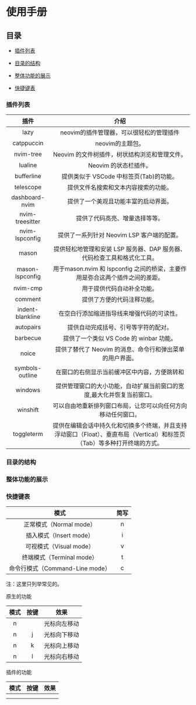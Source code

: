 # 使用手册

## 目录

- [插件列表](#插件列表)

- [目录的结构](#目录的结构)

- [整体功能的展示](#整体功能的展示)

- [快捷键表](#快捷键表)

### 插件列表

| 插件               | 介绍                                                                    |
|:----------------:|:---------------------------------------------------------------------:|
| lazy             | neovim的插件管理器，可以很轻松的管理插件                                               |
| catppuccin       | neovim的主题包。                                                           |
| nvim-tree        | Neovim 的文件树插件，树状结构浏览和管理文件。                                            |
| lualine          | Neovim 的状态栏插件。                                                        |
| bufferline       | 提供类似于 VSCode 中标签页(Tab)的功能。                                            |
| telescope        | 提供文件名搜索和文本内容搜索的功能。                                                    |
| dashboard-nvim   | 提供了一个美观且功能丰富的启动界面。                                                    |
| nvim-treesitter  | 提供了代码高亮、增量选择等等。                                                       |
| nvim-lspconfig   | 提供了一系列针对 Neovim LSP 客户端的配置。                                           |
| mason            | 提供轻松地管理和安装 LSP 服务器、DAP 服务器、代码检查工具和格式化工具。                              |
| mason-lspconfig  | 用于mason.nvim 和 lspconfig 之间的桥梁，主要作用是弥合这两个插件之间的差距。                     |
| nvim-cmp         | 用于提供代码自动补全功能。                                                         |
| comment          | 提供了方便的代码注释功能。                                                         |
| indent-blankline | 在空白行添加缩进指导线来增强代码的可读性。                                                 |
| autopairs        | 提供自动完成括号、引号等字符的配对。                                                    |
| barbecue         | 提供了一个类似 VS Code 的 winbar 功能。                                          |
| noice            | 提供了替代了 Neovim 的消息、命令行和弹出菜单的用户界面。                                      |
| symbols-outline  | 在窗口的右侧显示当前缓冲区中内容，方便跳转和                                                |
| windows          | 提供管理窗口的大小功能，自动扩展当前窗口的宽度,最大化并恢复当前窗口。                                   |
| winshift         | 可以自由地重新排列窗口布局，让您可以向任何方向移动任何窗口。                                        |
| toggleterm       | 提供在编辑会话中持久化和切换多个终端，并且支持浮动窗口（Float）、垂直布局（Vertical）和标签页（Tab）等多种打开终端的方式。 |

### 目录的结构

### 整体功能的展示

### 快捷键表

| 模式                       | 简写  |
|:------------------------:|:---:|
| 正常模式（Normal mode）        | n   |
| 插入模式（Insert mode）        | i   |
| 可视模式（Visual mode）        | v   |
| 终端模式（Terminal mode）      | t   |
| 命令行模式（Command-Line mode） | c   |

注：这里只列举常见的。

原生的功能

| 模式  | 按键  | 效果     |
|:---:|:---:|:------:|
| n   |     | 光标向左移动 |
| n   | j   | 光标向下移动 |
| n   | k   | 光标向上移动 |
| n   | l   | 光标向右移动 |

插件的功能

| 模式  | 按键  | 效果  |
|:---:|:---:|:---:|
|     |     |     |
|     |     |     |


